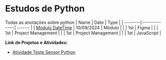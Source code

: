 # Estudos de Python
Todas as anotações sobre python
| Name    | Date          | Type     | 
| --------|:-------------:| :-----:  | 
| [Módulo DateTime](https://github.com/luanvfm/Code-Notebook/blob/main/Coding_1/Estudos_Python/M%C3%B3dulo%20Datetime.md) | 10/09/2024 | Módulo      |
|  | 1st     | Figma      |
|     | 1st     | Project Management |
|     | 1st     | Project Management |
|       | 1st     | JavaScript |

**Link de Projetos e Atividades:**
- [Atividade Teste Sensor Python](https://github.com/luanvfm/Code-Notebook/blob/main/Coding_1/Estudos_Python/sensor.py)
